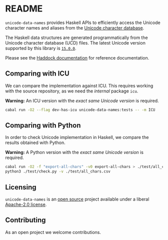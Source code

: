 # README

`unicode-data-names` provides Haskell APIs to efficiently access the Unicode
character names and aliases from the
[Unicode character database](https://www.unicode.org/ucd/).

The Haskell data structures are generated programmatically from the
Unicode character database (UCD) files. The latest Unicode version
supported by this library is
[`15.0.0`](https://www.unicode.org/versions/Unicode15.0.0/).

Please see the
[Haddock documentation](https://hackage.haskell.org/package/unicode-data-names)
for reference documentation.

## Comparing with ICU

We can compare the implementation against ICU. This requires working with the
source repository, as we need the _internal_ package `icu`.

__Warning:__ An ICU version with the _exact same Unicode version_ is required.

```bash
cabal run -O2 --flag dev-has-icu unicode-data-names:tests -- -m ICU
```

## Comparing with Python

In order to check Unicode implementation in Haskell, we compare the results obtained
with Python.

__Warning:__ A Python version with the _exact same Unicode version_ is required.

```bash
cabal run -O2 -f "export-all-chars" -v0 export-all-chars > ./test/all_chars.csv
python3 ./test/check.py -v ./test/all_chars.csv
```

## Licensing

`unicode-data-names` is an [open source](https://github.com/composewell/unicode-data)
project available under a liberal [Apache-2.0 license](LICENSE).

## Contributing

As an open project we welcome contributions.
